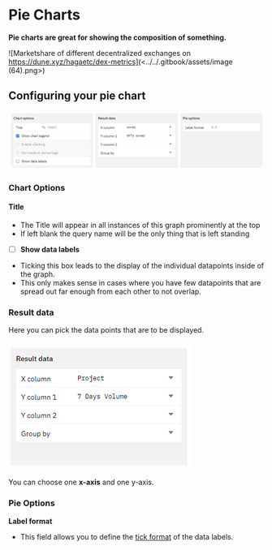# Pie Charts

**Pie charts are great for showing the composition of something.**

![Marketshare of different decentralized exchanges on https://dune.xyz/hagaetc/dex-metrics](<../../.gitbook/assets/image (64).png>)

## Configuring your pie chart

![](<../../.gitbook/assets/image (70).png>)

### Chart Options

#### Title

* The Title will appear in all instances of this graph prominently at the top
* If left blank the query name will be the only thing that is left standing

<!---->

* [ ] **Show data labels**

<!---->

* Ticking this box leads to the display of the individual datapoints inside of the graph.
* This only makes sense in cases where you have few datapoints that are spread out far enough from each other to not overlap.

### Result data

Here you can pick the data points that are to be displayed.

![The configuration for the chart above](<../../.gitbook/assets/image (32).png>)

You can choose one **x-axis** and one y-axis.

### Pie Options

**Label format**

* This field allows you to define the [tick format](https://docs.dune.xyz/duneapp/visualizations#tick-formats) of the data labels.
